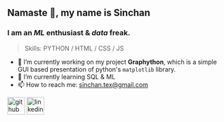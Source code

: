 ## Namaste 🙏, my name is **Sinchan**
### I am an *ML* enthusiast & *data* freak.

> Skills: PYTHON / HTML / CSS / JS

- 🔭 I’m currently working on my project **Graphython**, which is a simple GUI based presentation of python's `matplotlib` library. 
- 🌱 I’m currently learning SQL & ML 
- 📫 How to reach me: sinchan.tex@gmail.com 


[<img src='https://cdn-icons-png.flaticon.com/512/733/733553.png' alt='github' height='40' >](https://github.com/SinXfactor)
[<img src='https://cdn-icons-png.flaticon.com/512/174/174857.png' alt='linkedin' height='40'>](https://www.linkedin.com/in/ss-sinchan/)  

